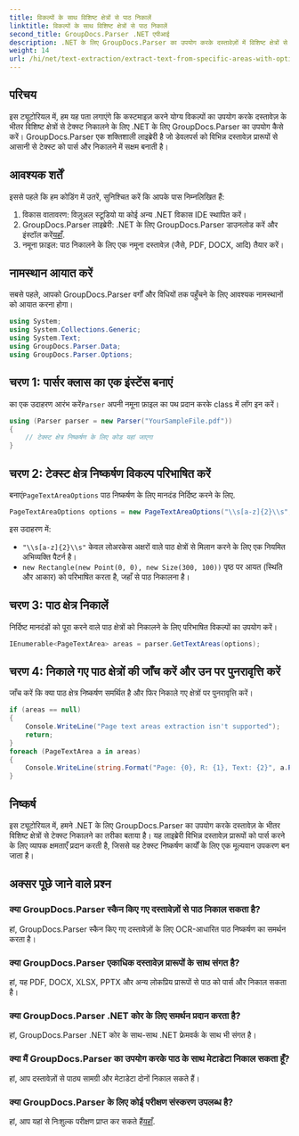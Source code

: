 ```yaml
---
title: विकल्पों के साथ विशिष्ट क्षेत्रों से पाठ निकालें
linktitle: विकल्पों के साथ विशिष्ट क्षेत्रों से पाठ निकालें
second_title: GroupDocs.Parser .NET एपीआई
description: .NET के लिए GroupDocs.Parser का उपयोग करके दस्तावेज़ों में विशिष्ट क्षेत्रों से टेक्स्ट निकालने का तरीका जानें। इस ट्यूटोरियल के साथ उन्नत टेक्स्ट निष्कर्षण विकल्पों का अन्वेषण करें।
weight: 14
url: /hi/net/text-extraction/extract-text-from-specific-areas-with-options/
---
```

## परिचय
इस ट्यूटोरियल में, हम यह पता लगाएंगे कि कस्टमाइज़ करने योग्य विकल्पों का उपयोग करके दस्तावेज़ के भीतर विशिष्ट क्षेत्रों से टेक्स्ट निकालने के लिए .NET के लिए GroupDocs.Parser का उपयोग कैसे करें। GroupDocs.Parser एक शक्तिशाली लाइब्रेरी है जो डेवलपर्स को विभिन्न दस्तावेज़ प्रारूपों से आसानी से टेक्स्ट को पार्स और निकालने में सक्षम बनाती है।
## आवश्यक शर्तें
इससे पहले कि हम कोडिंग में उतरें, सुनिश्चित करें कि आपके पास निम्नलिखित हैं:
1. विकास वातावरण: विज़ुअल स्टूडियो या कोई अन्य .NET विकास IDE स्थापित करें।
2.  GroupDocs.Parser लाइब्रेरी: .NET के लिए GroupDocs.Parser डाउनलोड करें और इंस्टॉल करें[यहाँ](https://releases.groupdocs.com/parser/net/).
3. नमूना फ़ाइल: पाठ निकालने के लिए एक नमूना दस्तावेज़ (जैसे, PDF, DOCX, आदि) तैयार करें।

## नामस्थान आयात करें
सबसे पहले, आपको GroupDocs.Parser वर्गों और विधियों तक पहुँचने के लिए आवश्यक नामस्थानों को आयात करना होगा।
```csharp
using System;
using System.Collections.Generic;
using System.Text;
using GroupDocs.Parser.Data;
using GroupDocs.Parser.Options;
```
## चरण 1: पार्सर क्लास का एक इंस्टेंस बनाएं
 का एक उदाहरण आरंभ करें`Parser` अपनी नमूना फ़ाइल का पथ प्रदान करके class में लॉग इन करें।
```csharp
using (Parser parser = new Parser("YourSampleFile.pdf"))
{
    // टेक्स्ट क्षेत्र निष्कर्षण के लिए कोड यहां जाएगा
}
```
## चरण 2: टेक्स्ट क्षेत्र निष्कर्षण विकल्प परिभाषित करें
 बनाएं`PageTextAreaOptions` पाठ निष्कर्षण के लिए मानदंड निर्दिष्ट करने के लिए.
```csharp
PageTextAreaOptions options = new PageTextAreaOptions("\\s[a-z]{2}\\s", new Rectangle(new Point(0, 0), new Size(300, 100)));
```
इस उदाहरण में:
- `"\\s[a-z]{2}\\s"` केवल लोअरकेस अक्षरों वाले पाठ क्षेत्रों से मिलान करने के लिए एक नियमित अभिव्यक्ति पैटर्न है।
- `new Rectangle(new Point(0, 0), new Size(300, 100))` पृष्ठ पर आयत (स्थिति और आकार) को परिभाषित करता है, जहाँ से पाठ निकालना है।
## चरण 3: पाठ क्षेत्र निकालें
निर्दिष्ट मानदंडों को पूरा करने वाले पाठ क्षेत्रों को निकालने के लिए परिभाषित विकल्पों का उपयोग करें।
```csharp
IEnumerable<PageTextArea> areas = parser.GetTextAreas(options);
```
## चरण 4: निकाले गए पाठ क्षेत्रों की जाँच करें और उन पर पुनरावृत्ति करें
जाँच करें कि क्या पाठ क्षेत्र निष्कर्षण समर्थित है और फिर निकाले गए क्षेत्रों पर पुनरावृत्ति करें।
```csharp
if (areas == null)
{
    Console.WriteLine("Page text areas extraction isn't supported");
    return;
}
foreach (PageTextArea a in areas)
{
    Console.WriteLine(string.Format("Page: {0}, R: {1}, Text: {2}", a.Page.Index, a.Rectangle, a.Text));
}
```

## निष्कर्ष
इस ट्यूटोरियल में, हमने .NET के लिए GroupDocs.Parser का उपयोग करके दस्तावेज़ के भीतर विशिष्ट क्षेत्रों से टेक्स्ट निकालने का तरीका बताया है। यह लाइब्रेरी विभिन्न दस्तावेज़ प्रारूपों को पार्स करने के लिए व्यापक क्षमताएँ प्रदान करती है, जिससे यह टेक्स्ट निष्कर्षण कार्यों के लिए एक मूल्यवान उपकरण बन जाता है।

## अक्सर पूछे जाने वाले प्रश्न
### क्या GroupDocs.Parser स्कैन किए गए दस्तावेज़ों से पाठ निकाल सकता है?
हां, GroupDocs.Parser स्कैन किए गए दस्तावेज़ों के लिए OCR-आधारित पाठ निष्कर्षण का समर्थन करता है।
### क्या GroupDocs.Parser एकाधिक दस्तावेज़ प्रारूपों के साथ संगत है?
हां, यह PDF, DOCX, XLSX, PPTX और अन्य लोकप्रिय प्रारूपों से पाठ को पार्स और निकाल सकता है।
### क्या GroupDocs.Parser .NET कोर के लिए समर्थन प्रदान करता है?
हां, GroupDocs.Parser .NET कोर के साथ-साथ .NET फ्रेमवर्क के साथ भी संगत है।
### क्या मैं GroupDocs.Parser का उपयोग करके पाठ के साथ मेटाडेटा निकाल सकता हूँ?
हां, आप दस्तावेज़ों से पाठ्य सामग्री और मेटाडेटा दोनों निकाल सकते हैं।
### क्या GroupDocs.Parser के लिए कोई परीक्षण संस्करण उपलब्ध है?
 हां, आप यहां से निःशुल्क परीक्षण प्राप्त कर सकते हैं[यहाँ](https://releases.groupdocs.com/).